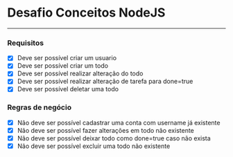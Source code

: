 # Desafio Conceitos NodeJS

---

### Requisitos

- [x] Deve ser possível criar um usuario
- [x] Deve ser possível criar um todo
- [x] Deve ser possível realizar alteração do todo
- [x] Deve ser possível realizar alteração de tarefa para done=true
- [x] Deve ser possível deletar uma todo

### Regras de negócio

- [x] Não deve ser possível cadastrar uma conta com username já existente
- [x] Não deve ser possível fazer alterações em todo não existente
- [x] Não deve ser possível deixar todo como done=true caso não exista
- [x] Não deve ser possível excluir uma todo não existente
